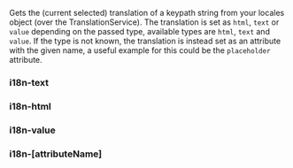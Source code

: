 Gets the (current selected) translation of a keypath string from your locales object (over the TranslationService).
The translation is set as `html`, `text` or `value` depending on the passed type, available types are `html`, `text` and `value`.
If the type is not known, the translation is instead set as an attribute with the given name, a useful example for this could be the `placeholder` attribute.

### i18n-text

<rv-bind-content class="pt-3">
  <template>
    <rv-example-tabs class="pt-3" handle="i18n-text">
      <template type="single-html-file">
        <h5 rv-i18n-text="'examples.newsletter.title'"></h5>
      </template>
    </rv-example-tabs>
  </template>
</rv-bind-content>

### i18n-html

<rv-bind-content class="pt-3">
  <template>
    <rv-example-tabs class="pt-3" handle="i18n-html">
      <template type="single-html-file">
        <p rv-i18n-html="'examples.newsletter.description_html'"></p>
      </template>
    </rv-example-tabs>
  </template>
</rv-bind-content>

### i18n-value

<rv-bind-content class="pt-3">
  <template>
    <rv-example-tabs class="pt-3" handle="i18n-html">
      <template type="single-html-file">
        <input type="text" rv-i18n-value="'examples.newsletter.input_value'" />
      </template>
    </rv-example-tabs>
  </template>
</rv-bind-content>

### i18n-[attributeName]

<rv-bind-content class="pt-3">
  <template>
    <rv-example-tabs class="pt-3" handle="i18n-html">
      <template type="single-html-file">
        <input type="text" rv-i18n-placeholder="'examples.newsletter.placeholder_last_name'" />
      </template>
    </rv-example-tabs>
  </template>
</rv-bind-content>
